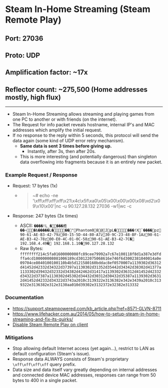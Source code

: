# Steam In-Home Streaming (Steam Remote Play)

## Port: 27036

## Proto: UDP

## Amplification factor: ~17x

## Reflector count: ~275,500 (Home addresses mostly, high flux)

---

- Steam In-Home Streaming allows streaming and playing games from one PC to another or with friends (on the internet).
- The Request for info packet reveals hostname, internal IP's and MAC addresses which amplify the initial request.
- If no response to the reply within 5 seconds, this protocol will send the data again (some kind of UDP error retry mechanism).
  - **Same data is sent 3 times before giving up.**
    - Instantly, after 3s, then after 20s.
  - This is more interesting (and potentially dangerous) than singleton data overflowing into fragments because it is an entirely new packet.

### Example Request / Response

- Request: 17 bytes (1x)

  - > ~# echo -ne '\xff\xff\xff\xff\x21\x4c\x5f\xa0\x05\x00\x00\x00\x08\xd2\x09\x10\x00'|nc -u 90.127.28.132 27036 -w1|wc -c

- Response: 247 bytes (3x times)

  - ASCII: `` ����!L_����癒��~�ѣ�����L���"Phantom08@JpL����!X`����pz90-61-AE-B3-42-79z00-15-5D-44-80-A7z30-9C-23-48-BF-1Az90-61-AE-B3-42-78z00-E0-4C-01-0C-58z90-61-AE-B3-42-7C� 192.168.4.49� 192.168.1.10�90.127.28.132 ``
  - Raw Bytes: `ffffffff214c5fa01600000008fc89cee79992a7c67e100118f8d1a387e3dfdffa4cd100000008081006189cd30122075068616e746f6d3002381040014a0e09704ce8040100100110b4b5d121580160bddac8ef0570007a1139302d36312d41452d42332d34322d37397a1130302d31352d35442d34342d38302d41377a1133302d39432d32332d34382d42462d31417a1139302d36312d41452d42332d34322d37387a1130302d45302d34432d30312d30432d35387a1139302d36312d41452d42332d34322d3743a2010c3139322e3136382e342e3439a2010c3139322e3136382e312e3130aa010d39302e3132372e32382e313332`

### Documentation

- <https://support.steampowered.com/kb_article.php?ref=8571-GLVN-8711>
- <https://www.lifehacker.com.au/2014/05/how-to-setup-steam-in-home-streaming-and-fix-its-quirks/>
- [Disable Steam Remote Play on client](https://steamcommunity.com/groups/homestream/discussions/0/352792037330670002/)

### Mitigations

- Stop allowing default Internet access (yet again...), restrict to LAN as default configuration (Steam's issue).
- Response data ALWAYS consists of Steam's proprietary `\xff\xff\xff\xff` query prefix.
- Data size and data itself vary greatly depending on internal addresses and connected device MAC addresses, responses can range from 50 bytes to 400 in a single packet.
